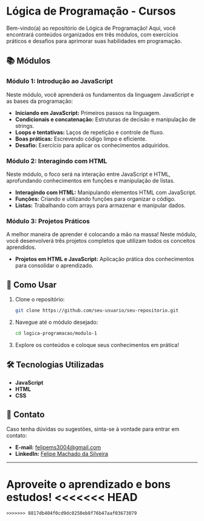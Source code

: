 # Lógica de Programação - Cursos

Bem-vindo(a) ao repositório de Lógica de Programação! Aqui, você encontrará conteúdos organizados em três módulos, com exercícios práticos e desafios para aprimorar suas habilidades em programação.

## 📚 Módulos

### Módulo 1: Introdução ao JavaScript
Neste módulo, você aprenderá os fundamentos da linguagem JavaScript e as bases da programação:

- **Iniciando em JavaScript:** Primeiros passos na linguagem.
- **Condicionais e concatenação:** Estruturas de decisão e manipulação de strings.
- **Loops e tentativas:** Laços de repetição e controle de fluxo.
- **Boas práticas:** Escrevendo código limpo e eficiente.
- **Desafio:** Exercício para aplicar os conhecimentos adquiridos.

### Módulo 2: Interagindo com HTML
Neste módulo, o foco será na interação entre JavaScript e HTML, aprofundando conhecimentos em funções e manipulação de listas.

- **Interagindo com HTML:** Manipulando elementos HTML com JavaScript.
- **Funções:** Criando e utilizando funções para organizar o código.
- **Listas:** Trabalhando com arrays para armazenar e manipular dados.

### Módulo 3: Projetos Práticos
A melhor maneira de aprender é colocando a mão na massa! Neste módulo, você desenvolverá três projetos completos que utilizam todos os conceitos aprendidos.

- **Projetos em HTML e JavaScript:** Aplicação prática dos conhecimentos para consolidar o aprendizado.

## 🚀 Como Usar

1. Clone o repositório:
   ```bash
   git clone https://github.com/seu-usuario/seu-repositorio.git
   ```

2. Navegue até o módulo desejado:
   ```bash
   cd logica-programacao/modulo-1
   ```

3. Explore os conteúdos e coloque seus conhecimentos em prática!

## 🛠 Tecnologias Utilizadas

- **JavaScript**
- **HTML**
- **CSS**

## 📧 Contato

Caso tenha dúvidas ou sugestões, sinta-se à vontade para entrar em contato:

- **E-mail:** felipems3004@gmail.com
- **LinkedIn:** [Felipe Machado da Silveira](https://www.linkedin.com/in/felipe-machado-da-silveira-380306182/)

---

Aproveite o aprendizado e bons estudos!
<<<<<<< HEAD
=======
```
>>>>>>> 8817db404f0cd9dc0250eb8f76b47aaf03673079
